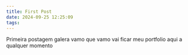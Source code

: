 ```yaml
---
title: First Post
date: 2024-09-25 12:25:09
tags:
---
```

Primeira postagem galera vamo que vamo vai ficar meu portfolio aqui a qualquer momento
